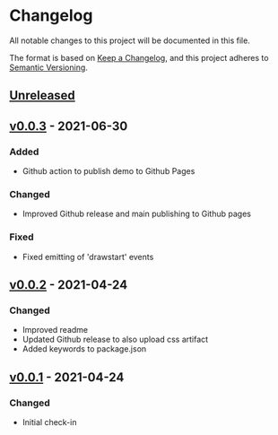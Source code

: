 # Changelog

All notable changes to this project will be documented in this file.

The format is based on [Keep a Changelog](https://keepachangelog.com/en/1.0.0/),
and this project adheres to [Semantic Versioning](https://semver.org/spec/v2.0.0.html).

## [Unreleased]

## [v0.0.3] - 2021-06-30

### Added

- Github action to publish demo to Github Pages

### Changed

- Improved Github release and main publishing to Github pages

### Fixed

- Fixed emitting of 'drawstart' events

## [v0.0.2] - 2021-04-24

### Changed

- Improved readme
- Updated Github release to also upload css artifact
- Added keywords to package.json

## [v0.0.1] - 2021-04-24

### Changed

- Initial check-in

[unreleased]: https://github.com/symbioquine/ol-touch-draw/compare/v0.0.3...HEAD
[v0.0.3]: https://github.com/symbioquine/ol-touch-draw/compare/v0.0.2...v0.0.3
[v0.0.2]: https://github.com/symbioquine/ol-touch-draw/compare/v0.0.1...v0.0.2
[v0.0.1]: https://github.com/symbioquine/ol-touch-draw/releases/tag/v0.0.1

